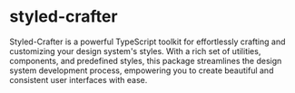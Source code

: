 # styled-crafter
Styled-Crafter is a powerful TypeScript toolkit for effortlessly crafting and customizing your design system's styles. With a rich set of utilities, components, and predefined styles, this package streamlines the design system development process, empowering you to create beautiful and consistent user interfaces with ease.
